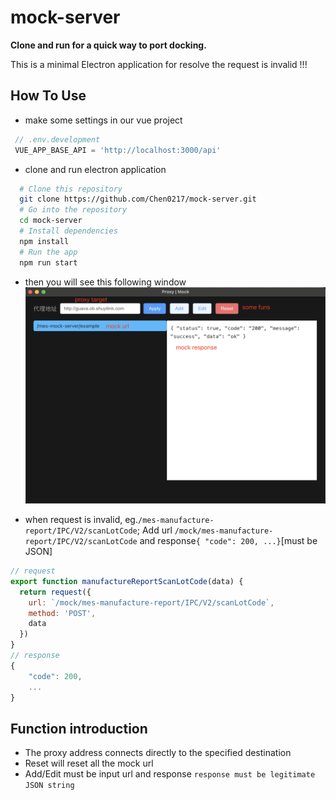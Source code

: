 # mock-server

**Clone and run for a quick way to port docking.**

This is a minimal Electron application for resolve the request is invalid !!!

## How To Use

 - make some settings in our vue project
 ```javascript
  // .env.development
  VUE_APP_BASE_API = 'http://localhost:3000/api'
 ```

- clone and run electron application
```bash
  # Clone this repository
  git clone https://github.com/Chen0217/mock-server.git
  # Go into the repository
  cd mock-server
  # Install dependencies
  npm install
  # Run the app
  npm run start
```

- then you will see this following window 
![home](doc1.png)

- when request is invalid, eg.`/mes-manufacture-report/IPC/V2/scanLotCode`; Add url `/mock/mes-manufacture-report/IPC/V2/scanLotCode` and response`{ "code": 200, ...}`[must be JSON]
```javascript
// request
export function manufactureReportScanLotCode(data) {
  return request({
    url: `/mock/mes-manufacture-report/IPC/V2/scanLotCode`,
    method: 'POST',
    data
  })
}
// response
{
    "code": 200,
    ...
}
```

## Function introduction
* The proxy address connects directly to the specified destination
* Reset will reset all the mock url
* Add/Edit must be input url and response `response must be legitimate JSON string`
